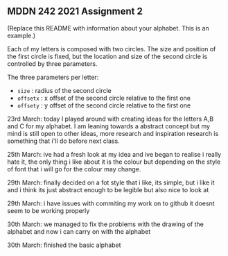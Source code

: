 ## MDDN 242 2021 Assignment 2

(Replace this README with information about your alphabet. This is an example.)

Each of my letters is composed with two circles. The size and position of the first circle is fixed, but the location and size of the second circle is controlled by three parameters.

The three parameters per letter:
  * `size` : radius of the second circle
  * `offsetx` : x offset of the second circle relative to the first one
  * `offsety` : y offset of the second circle relative to the first one


23rd March:
today I played around with creating ideas for the letters A,B and C for my alphabet. I am leaning towards a abstract concept but my mind is still open to other ideas, more research and inspiration research is something that i'll do before next class.

25th March:
ive had a fresh look at my idea and ive began to realise i really hate it, the only thing i like about it is the colour but depending on the style of font that i will go for the colour may change.

29th  March:
finally decided on a fot style that i like, its simple, but i like it and i think its just abstract enough to be legible but also nice to look at

29th March:
i have issues with commiting my work on to github it doesnt seem to be working properly

30th March:
we managed to fix the problems with the drawing of the alphabet and now i can carry on with the alphabet

30th March:
finished the basic alphabet
